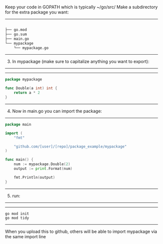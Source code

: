 
Keep your code in GOPATH which is typically ~/go/src/
Make a subdirectory for the extra package you want:

---
```markdown

├── go.mod
├── go.sum
├── main.go
└── mypackage
    └── mypackage.go
```
---
3) In mypackage (make sure to capitalize anything you want to export):
---
---
```go
package mypackage

func Double(a int) int {
	return a * 2
}
```
---
4) Now in main.go you can import the package:

---
```go
package main

import (
	"fmt"

	"github.com/[user]/[repo]/package_example/mypackage"
)

func main() {
	num := mypackage.Double(2)
	output := print.Format(num)

	fmt.Println(output)
}
```
---
5) run:
---
---
```fish
go mod init
go mod tidy
```
---
When you upload this to github, others will be able to import mypackage via the same import line